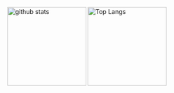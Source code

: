 <img align="left" alt="github stats" height="180px" src="https://github-readme-stats.vercel.app/api?username=taniii-shio&count_private=true&show_icons=true&theme=prussian" /><img align="left" alt="Top Langs" height="180px" src="https://github-readme-stats.vercel.app/api/top-langs/?username=taniii-shio&layout=compact&count_private=true&show_icons=true&theme=prussian" />
